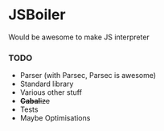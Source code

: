 # JSBoiler
Would be awesome to make JS interpreter

### TODO
- Parser (with Parsec, Parsec is awesome)
- Standard library
- Various other stuff
- ~~**Cabal**ize~~
- Tests
- Maybe Optimisations
